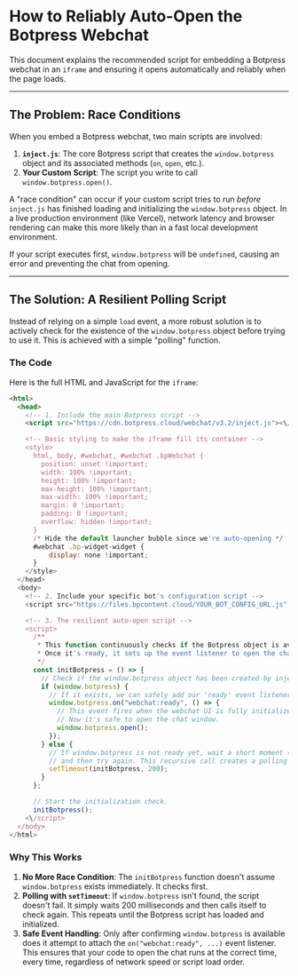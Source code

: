 # How to Reliably Auto-Open the Botpress Webchat

This document explains the recommended script for embedding a Botpress webchat in an `iframe` and ensuring it opens automatically and reliably when the page loads.

---

## The Problem: Race Conditions

When you embed a Botpress webchat, two main scripts are involved:

1.  **`inject.js`**: The core Botpress script that creates the `window.botpress` object and its associated methods (`on`, `open`, etc.).
2.  **Your Custom Script**: The script you write to call `window.botpress.open()`.

A "race condition" can occur if your custom script tries to run *before* `inject.js` has finished loading and initializing the `window.botpress` object. In a live production environment (like Vercel), network latency and browser rendering can make this more likely than in a fast local development environment.

If your script executes first, `window.botpress` will be `undefined`, causing an error and preventing the chat from opening.

---

## The Solution: A Resilient Polling Script

Instead of relying on a simple `load` event, a more robust solution is to actively check for the existence of the `window.botpress` object before trying to use it. This is achieved with a simple "polling" function.

### The Code

Here is the full HTML and JavaScript for the `iframe`:

```html
<html>
  <head>
    <!-- 1. Include the main Botpress script -->
    <script src="https://cdn.botpress.cloud/webchat/v3.2/inject.js"><\/script>

    <!-- Basic styling to make the iframe fill its container -->
    <style>
      html, body, #webchat, #webchat .bpWebchat {
        position: unset !important;
        width: 100% !important;
        height: 100% !important;
        max-height: 100% !important;
        max-width: 100% !important;
        margin: 0 !important;
        padding: 0 !important;
        overflow: hidden !important;
      }
      /* Hide the default launcher bubble since we're auto-opening */
      #webchat .bp-widget-widget {
          display: none !important;
      }
    </style>
  </head>
  <body>
    <!-- 2. Include your specific bot's configuration script -->
    <script src="https://files.bpcontent.cloud/YOUR_BOT_CONFIG_URL.js" defer><\/script>

    <!-- 3. The resilient auto-open script -->
    <script>
      /**
       * This function continuously checks if the Botpress object is available.
       * Once it's ready, it sets up the event listener to open the chat.
       */
      const initBotpress = () => {
        // Check if the window.botpress object has been created by inject.js
        if (window.botpress) {
          // If it exists, we can safely add our 'ready' event listener.
          window.botpress.on("webchat:ready", () => {
            // This event fires when the webchat UI is fully initialized.
            // Now it's safe to open the chat window.
            window.botpress.open();
          });
        } else {
          // If window.botpress is not ready yet, wait a short moment (200ms)
          // and then try again. This recursive call creates a polling loop.
          setTimeout(initBotpress, 200);
        }
      };

      // Start the initialization check.
      initBotpress();
    <\/script>
  </body>
</html>
```

### Why This Works

1.  **No More Race Condition**: The `initBotpress` function doesn't assume `window.botpress` exists immediately. It checks first.
2.  **Polling with `setTimeout`**: If `window.botpress` isn't found, the script doesn't fail. It simply waits 200 milliseconds and then calls itself to check again. This repeats until the Botpress script has loaded and initialized.
3.  **Safe Event Handling**: Only after confirming `window.botpress` is available does it attempt to attach the `on("webchat:ready", ...)` event listener. This ensures that your code to open the chat runs at the correct time, every time, regardless of network speed or script load order.
